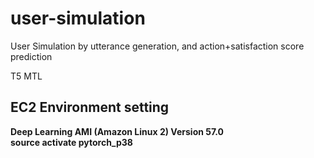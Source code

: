 # user-simulation
User Simulation by utterance generation, and action+satisfaction score prediction

T5 MTL

## EC2 Environment setting
**Deep Learning AMI (Amazon Linux 2) Version 57.0**  
**source activate pytorch_p38**  

